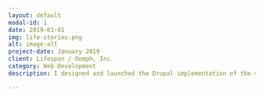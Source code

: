 ```yaml
---
layout: default
modal-id: 1
date: 2019-01-01
img: life-stories.png
alt: image-alt
project-date: January 2019
client: Lifespan / Oomph, Inc.
category: Web Development
description: I designed and launched the Drupal implementation of the <a href="https://www.lifespan.org/stories" target="_blank">Life Stories</a> campaign for <a href="https://www.oomphinc.com" target="_blank">Oomph</a>, using text, images and video from the <a href="https://www.nail.cc/" target="_blank">Nail</a> agency.

---
```

